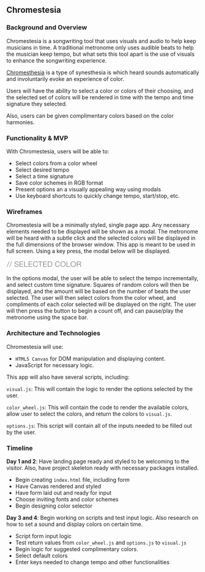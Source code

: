 ## Chromestesia

### Background and Overview

Chromestesia is a songwriting tool that uses visuals and audio to help keep musicians in time. A traditional metronome only uses audible beats to help the musician keep tempo, but what sets this tool apart is the use of visuals to enhance the songwriting experience.

[Chromesthesia](https://en.wikipedia.org/wiki/Chromesthesia) is a type of synesthesia is which heard sounds automatically and involuntarily evoke an experience of color.

Users will have the ability to select a color or colors of their choosing, and the selected set of colors will be rendered in time with the tempo and time signature they selected.

Also, users can be given complimentary colors based on the color harmonies.

### Functionality & MVP

With Chromestesia, users will be able to:

+ Select colors from a color wheel
+ Select desired tempo
+ Select a time signature
+ Save color schemes in RGB format
+ Present options an a visually appealing way using modals
+ Use keyboard shortcuts to quickly change tempo, start/stop, etc.

### Wireframes

Chromestesia will be a minimally styled, single page app. Any necessary elements needed to be displayed will be shown as a modal. The metronome will be heard with a subtle click and the selected colors will be displayed in the full dimensions of the browser window. This app is meant to be used in full screen. Using a key press, the modal below will be displayed.

![](https://raw.githubusercontent.com/pedropreciado/chromestesia/master/docs/wireframes/form.png)

In the options modal, the user will be able to select the tempo incrementally, and select custom time signature. Squares of random colors will then be displayed, and the amount will be based on the number of beats the user selected. The user will then select colors from the color wheel, and compliments of each color selected will be displayed on the right. The user will then press the button to begin a count off, and can pause/play the metronome using the space bar.

### Architecture and Technologies

Chromestesia will use:

+ `HTML5 Canvas` for DOM manipulation and displaying content.
+ JavaScript for necessary logic.

This app will also have several scripts, including:

`visual.js`: This will contain the logic to render the options selected by the user.

`color_wheel.js`: This will contain the code to render the available colors, allow user to select the colors, and return the colors to `visual.js`.

`options.js`: This script will contain all of the inputs needed to be filled out by the user.

### Timeline

**Day 1 and 2**: Have landing page ready and styled to be welcoming to the visitor. Also, have project skeleton ready with necessary packages installed.

+ Begin creating `index.html` file, including form
+ Have Canvas rendered and styled
+ Have form laid out and ready for input
+ Choose inviting fonts and color schemes
+ Begin designing color selector

**Day 3 and 4**: Begin working on scripts and test input logic. Also research on how to set a sound and display colors on certain time.

+ Script form input logic
+ Test return values from `color_wheel.js` and `options.js` to `visual.js`
+ Begin logic for suggested complimentary colors.
+ Select default colors
+ Enter keys needed to change tempo and other functionalities
